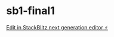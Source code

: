 # sb1-final1

[Edit in StackBlitz next generation editor ⚡️](https://stackblitz.com/~/github.com/drmas001/sb1-final1)
